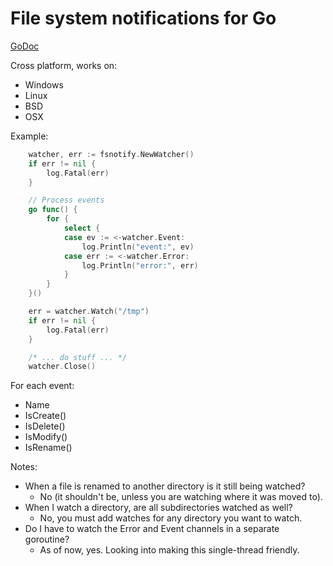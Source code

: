 # File system notifications for Go

[GoDoc](http://go.pkgdoc.org/github.com/howeyc/fsnotify)

Cross platform, works on:
* Windows
* Linux
* BSD
* OSX

Example:
```go
    watcher, err := fsnotify.NewWatcher()
    if err != nil {
        log.Fatal(err)
    }

    // Process events
    go func() {
        for {
            select {
            case ev := <-watcher.Event:
                log.Println("event:", ev)
            case err := <-watcher.Error:
                log.Println("error:", err)
            }
        }
    }()

    err = watcher.Watch("/tmp")
    if err != nil {
        log.Fatal(err)
    }

    /* ... do stuff ... */
    watcher.Close()
```

For each event:
* Name
* IsCreate()
* IsDelete()
* IsModify()
* IsRename()

Notes:
* When a file is renamed to another directory is it still being watched?
    * No (it shouldn't be, unless you are watching where it was moved to).
* When I watch a directory, are all subdirectories watched as well?
    * No, you must add watches for any directory you want to watch.
* Do I have to watch the Error and Event channels in a separate goroutine?
    * As of now, yes. Looking into making this single-thread friendly.
